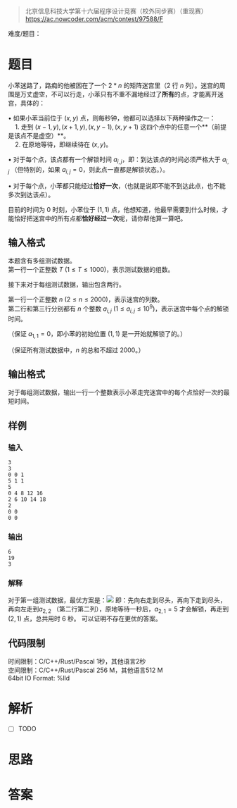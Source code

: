 > 北京信息科技大学第十六届程序设计竞赛（校外同步赛）（重现赛）
> https://ac.nowcoder.com/acm/contest/97588/F

难度/题目：
# 题目

小苯迷路了，路痴的他被困在了一个 $2*n$ 的矩阵迷宫里（$2$ 行 $n$ 列）。迷宫的周围是万丈虚空，不可以行走，小苯只有不重不漏地经过了**所有**的点，才能离开迷宫，具体的：  
  
$\bullet$ 如果小苯当前位于 $(x, y)$ 点，则每秒钟，他都可以选择以下两种操作之一：  
  $\ \ 1.$ 走到 $(x-1, y), (x+1, y), (x, y -1), (x, y+1)$ 这四个点中的任意一个**（前提是该点不是虚空）**。  
  $\ \ 2.$ 在原地等待，即继续待在 $(x, y)$。

$\bullet$ 对于每个点，该点都有一个解锁时间 $a_{i, j}$，即：到达该点的时间必须严格大于 $a_{i,j}$ （但特别的，如果 $a_{i,j} = 0$，则此点一直都是解锁状态。）。

$\bullet$ 对于每个点，小苯都只能经过**恰好一次**，（也就是说即不能不到达此点，也不能多次到达该点）。

目前的时间为 $0$ 时刻，小苯位于 $(1,1)$ 点，他想知道，他最早需要到什么时候，才能恰好把迷宫中的所有点都**恰好经过一次**呢，请你帮他算一算吧。
## 输入格式

本题含有多组测试数据。  
第一行一个正整数 $T\ (1 \leq T \leq 1000)$，表示测试数据的组数。  

接下来对于每组测试数据，输出包含两行。

第一行一个正整数 $n\ (2 \leq n \leq 2000)$，表示迷宫的列数。  
第二行和第三行分别都有 $n$ 个整数 $a_{i,j}\ (1 \leq a_{i,j} \leq 10^9)$，表示迷宫中每个点的解锁时间。

（保证 $a_{1,1} = 0$，即小苯的初始位置 $(1,1)$ 是一开始就解锁了的。）  

（保证所有测试数据中，$n$ 的总和不超过 $2000$。）
## 输出格式

对于每组测试数据，输出一行一个整数表示小苯走完迷宫中的每个点恰好一次的最短时间。
## 样例
### 输入

```
3
3
0 0 1
5 1 1
5
0 4 8 12 16
2 6 10 14 18
2
0 0
0 0
```
### 输出

```
6
19
3
```
### 解释
对于第一组测试数据，最优方案是：![](https://uploadfiles.nowcoder.com/images/20241022/0_1729575925549/AC76D971E095C382AA79B495BCFB8751) 即：先向右走到尽头，再向下走到尽头，再向左走到$a_{2,2}$ （第二行第二列），原地等待一秒后，$a_{2,1}=5$ 才会解锁，再走到 $(2, 1)$ 点，总共用时 $6$ 秒。 可以证明不存在更优的答案。

## 代码限制

时间限制：C/C++/Rust/Pascal 1秒，其他语言2秒  
空间限制：C/C++/Rust/Pascal 256 M，其他语言512 M  
64bit IO Format: %lld

# 解析

- [ ] TODO
# 思路

# 答案

```c++

```